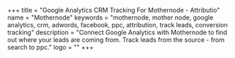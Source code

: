 +++
title = "Google Analytics CRM Tracking For Mothernode - Attributio"
name = "Mothernode"
keywords = "mothernode, mother node, google analytics, crm, adwords, facebook, ppc, attribution, track leads, conversion tracking"
description = "Connect Google Analytics with Mothernode to find out where your leads are coming from. Track leads from the source - from search to ppc."
logo = ""
+++
